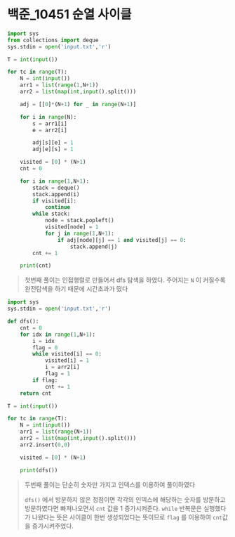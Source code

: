 # 백준_10451 순열 사이클

```python
import sys
from collections import deque
sys.stdin = open('input.txt','r')

T = int(input())

for tc in range(T):
    N = int(input())
    arr1 = list(range(1,N+1))
    arr2 = list(map(int,input().split()))

    adj = [[0]*(N+1) for _ in range(N+1)]

    for i in range(N):
        s = arr1[i]
        e = arr2[i]

        adj[s][e] = 1
        adj[e][s] = 1

    visited = [0] * (N+1)
    cnt = 0

    for i in range(1,N+1):
        stack = deque()
        stack.append(i)
        if visited[i]:
            continue
        while stack:
            node = stack.popleft()
            visited[node] = 1
            for j in range(1,N+1):
                if adj[node][j] == 1 and visited[j] == 0:
                    stack.append(j)
        cnt += 1

    print(cnt)

```

> 첫번째 풀이는 인접행렬로 만들어서 dfs 탐색을 하였다. 주어지는 `N` 이 커질수록 완전탐색을 하기 때문에 시간초과가 떴다

```python
import sys
sys.stdin = open('input.txt','r')

def dfs():
    cnt = 0
    for idx in range(1,N+1):
        i = idx
        flag = 0
        while visited[i] == 0:
            visited[i] = 1
            i = arr2[i]
            flag = 1
        if flag:
            cnt += 1
    return cnt

T = int(input())

for tc in range(T):
    N = int(input())
    arr1 = list(range(N+1))
    arr2 = list(map(int,input().split()))
    arr2.insert(0,0)

    visited = [0] * (N+1)

    print(dfs())
```

> 두번째 풀이는 단순히 숫자만 가지고 인덱스를 이용하여 풀이하였다
>
> `dfs()` 에서 방문하지 않은 정점이면 각각의 인덱스에 해당하는 숫자를 방문하고 방문하였다면 빠져나오면서 `cnt` 값을 1 증가시켜준다. `while` 반복문은 실행했다가 나왔다는 뜻은 사이클이 한번 생성되었다는 뜻이므로 `flag` 를 이용하여 `cnt`값을 증가시켜주었다.